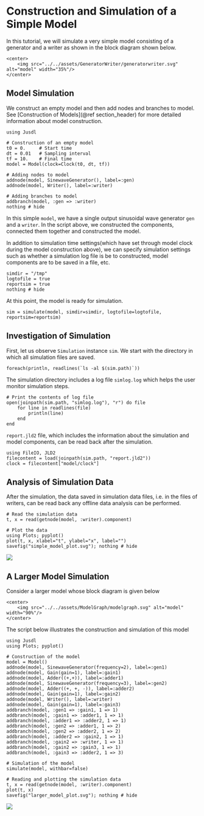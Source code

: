 # Construction and Simulation of a Simple Model 

In this tutorial, we will simulate a very simple model consisting of a generator and a writer as shown in the block diagram shown below. 
```@raw html
<center>
    <img src="../../assets/GeneratorWriter/generatorwriter.svg" alt="model" width="35%"/>
</center>
```

## Model Simulation
We construct an empty model and then add nodes and branches to model. See [Construction of Models](@ref section_header) for more detailed information about model construction.
```@example simple_model_ex
using Jusdl 

# Construction of an empty model 
t0 = 0.     # Start time 
dt = 0.01   # Sampling interval
tf = 10.    # Final time
model = Model(clock=Clock(t0, dt, tf)) 

# Adding nodes to model
addnode(model, SinewaveGenerator(), label=:gen)
addnode(model, Writer(), label=:writer)

# Adding branches to model
addbranch(model, :gen => :writer)
nothing # hide
```
In this simple `model`, we have a single output sinusoidal wave generator `gen` and a `writer`. In the script above, we constructed the components, connected them together and constructed the model.

In addition to simulation time settings(which have set through model clock during the model construction above), we can specify simulation settings such as whether a simulation log file is be to constructed, model components are to be saved in a file, etc. 
```@example simple_model_ex 
simdir = "/tmp"  
logtofile = true
reportsim = true
nothing # hide
```
At this point, the model is ready for simulation. 
```@example simple_model_ex 
sim = simulate(model, simdir=simdir, logtofile=logtofile, reportsim=reportsim)
```

## Investigation of Simulation 
First, let us observe `Simulation` instance `sim`. We start with the directory in which all simulation files are saved.  
```@example simple_model_ex
foreach(println, readlines(`ls -al $(sim.path)`))
```
The simulation directory includes a log file `simlog.log` which helps the user monitor simulation steps. 
```@example simple_model_ex 
# Print the contents of log file 
open(joinpath(sim.path, "simlog.log"), "r") do file 
    for line in readlines(file)
        println(line)
    end
end
```
`report.jld2` file, which includes the information about the simulation and model components, can be read back after the simulation. 
```@repl simple_model_ex
using FileIO, JLD2 
filecontent = load(joinpath(sim.path, "report.jld2"))
clock = filecontent["model/clock"]
```

## Analysis of Simulation Data
After the simulation, the data saved in simulation data files, i.e. in the files of writers, can be read back any offline data analysis can be performed. 
```@example simple_model_ex
# Read the simulation data
t, x = read(getnode(model, :writer).component) 

# Plot the data
using Plots; pyplot() 
plot(t, x, xlabel="t", ylabel="x", label="")
savefig("simple_model_plot.svg"); nothing # hide
```
![](simple_model_plot.svg)


## A Larger Model Simulation 
Consider a larger model whose block diagram is given below
```@raw html
<center>
    <img src="../../assets/ModelGraph/modelgraph.svg" alt="model" width="90%"/>
</center>
```
The script below illustrates the construction and simulation of this model 
```@example large_model 
using Jusdl 
using Plots; pyplot() 

# Construction of the model 
model = Model() 
addnode(model, SinewaveGenerator(frequency=2), label=:gen1)
addnode(model, Gain(gain=1), label=:gain1)
addnode(model, Adder((+,+)), label=:adder1)
addnode(model, SinewaveGenerator(frequency=3), label=:gen2)
addnode(model, Adder((+, +, -)), label=:adder2)
addnode(model, Gain(gain=1), label=:gain2)
addnode(model, Writer(), label=:writer)
addnode(model, Gain(gain=1), label=:gain3)
addbranch(model, :gen1 => :gain1, 1 => 1)
addbranch(model, :gain1 => :adder1, 1 => 1)
addbranch(model, :adder1 => :adder2, 1 => 1)
addbranch(model, :gen2 => :adder1, 1 => 2)
addbranch(model, :gen2 => :adder2, 1 => 2)
addbranch(model, :adder2 => :gain2, 1 => 1)
addbranch(model, :gain2 => :writer, 1 => 1)
addbranch(model, :gain2 => :gain3, 1 => 1)
addbranch(model, :gain3 => :adder2, 1 => 3)

# Simulation of the model 
simulate(model, withbar=false)

# Reading and plotting the simulation data
t, x = read(getnode(model, :writer).component)
plot(t, x)
savefig("larger_model_plot.svg"); nothing # hide
```
![](larger_model_plot.svg)
